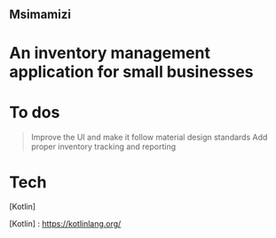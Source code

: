 ## Msimamizi

# An inventory management application for small businesses

# To dos
> Improve the UI and make it follow material design standards
> Add proper inventory tracking and reporting

# Tech
[Kotlin]




[Kotlin] : <https://kotlinlang.org/>
